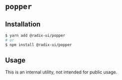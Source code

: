 # `popper`

## Installation

```sh
$ yarn add @radix-ui/popper
# or
$ npm install @radix-ui/popper
```

## Usage

This is an internal utility, not intended for public usage.
